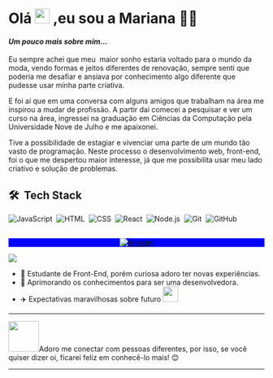 # Olá <img src="https://github.com/TheDudeThatCode/TheDudeThatCode/blob/master/Assets/Hi.gif" width="29px"> ,eu sou a Mariana :woman_technologist:


#### _Um pouco mais sobre mim..._      
Eu sempre achei que meu  maior sonho estaria voltado para o mundo da moda, vendo formas e jeitos diferentes de renovação, sempre senti que poderia me desafiar 
e ansiava por conhecimento algo diferente que pudesse  usar minha parte criativa.

E foi aí que em uma conversa com alguns amigos que trabalham na área me inspirou a mudar de profissão.  A partir dai comecei a pesquisar e ver um curso na área, ingressei na graduação em Ciências da Computação pela Universidade Nove de Julho e me apaixonei. 

Tive a possibilidade de estagiar e vivenciar uma parte de um mundo tão vasto de programação. Neste processo o desenvolvimento web, front-end, foi o que me despertou maior interesse, já que me possibilita usar meu lado criativo e solução de problemas.


## 🛠 &nbsp;Tech Stack

![JavaScript](https://img.shields.io/badge/-JavaScript-05122A?style=flat&logo=javascript)&nbsp;
![HTML](https://img.shields.io/badge/-HTML-05122A?style=flat&logo=HTML5)&nbsp;
![CSS](https://img.shields.io/badge/-CSS-05122A?style=flat&logo=CSS3&logoColor=1572B6)&nbsp;
![React](https://img.shields.io/badge/-React-05122A?style=flat&logo=react)&nbsp;
![Node.js](https://img.shields.io/badge/-Node.js-05122A?style=flat&logo=node.js)&nbsp;
![Git](https://img.shields.io/badge/-Git-05122A?style=flat&logo=git)&nbsp;
![GitHub](https://img.shields.io/badge/-GitHub-05122A?style=flat&logo=github)&nbsp;

##

<p align="center" style="background:blue">
<a href="https://linkedin.com/in/marianambarros" target="_blank">
  <img align="center" src="https://img.shields.io/badge/-birobirobiro-05122A?style=flat&logo=linkedin" alt="linkedin"/>
</a>
</p>


![](name-of-giphy.gif)

 - :yellow_heart:  Estudante de Front-End, porém curiosa adoro ter novas experiências.
 - :rocket:  Aprimorando os conhecimentos para ser uma desenvolvedora.
 - :airplane:  Expectativas maravilhosas sobre futuro <img src="https://media.giphy.com/media/WUlplcMpOCEmTGBtBW/giphy.gif" width="30"> 
 ---
 
<img src="https://media.giphy.com/media/LnQjpWaON8nhr21vNW/giphy.gif" width="60">Adoro me conectar com pessoas diferentes, por isso, se você quiser dizer oi, ficarei feliz em conhecê-lo mais! :blush:     

---
